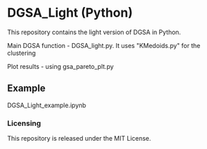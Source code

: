 # DGSA_Light (Python)
<p> This repository contains the light version of DGSA in Python.
<p> Main DGSA function - DGSA_light.py. It uses "KMedoids.py" for the clustering
<p> Plot results - using gsa_pareto_plt.py

## Example
<p> DGSA_Light_example.ipynb

  
### Licensing
This repository is released under the MIT License.
